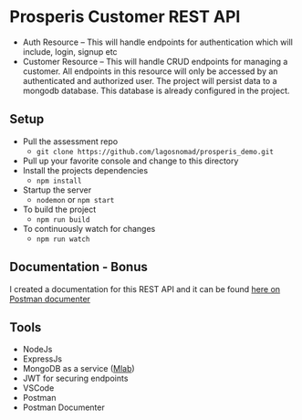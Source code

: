 # Prosperis Customer REST API

- Auth Resource – This will handle endpoints for authentication which will include, login, signup etc
- Customer Resource – This will handle CRUD endpoints for managing a customer. All endpoints in this resource will only be accessed by an authenticated and authorized user.
  The project will persist data to a mongodb database. This database is already configured in the project.

## Setup

- Pull the assessment repo
  - `git clone https://github.com/lagosnomad/prosperis_demo.git`
- Pull up your favorite console and change to this directory
- Install the projects dependencies
  - `npm install`
- Startup the server
  - `nodemon` or `npm start`
- To build the project
  - `npm run build`
- To continuously watch for changes
  - `npm run watch`

## Documentation - Bonus

I created a documentation for this REST API and it can be found [here on Postman documenter](https://documenter.getpostman.com/view/8280535/SW7W5VBK)

## Tools

- NodeJs
- ExpressJs
- MongoDB as a service ([Mlab](https://mlab.com))
- JWT for securing endpoints
- VSCode
- Postman
- Postman Documenter
